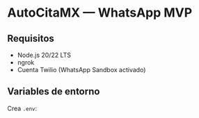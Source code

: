 # AutoCitaMX — WhatsApp MVP

## Requisitos
- Node.js 20/22 LTS
- ngrok
- Cuenta Twilio (WhatsApp Sandbox activado)

## Variables de entorno
Crea `.env`:
